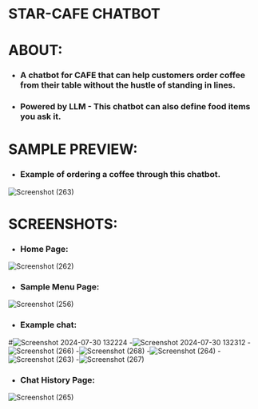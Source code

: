 # STAR-CAFE CHATBOT

# ABOUT:
- ### A chatbot for CAFE that can help customers order coffee from their table without the hustle of standing in lines.
- ### Powered by LLM - This chatbot can also define food items you ask it.

# SAMPLE PREVIEW:  
- ### Example of ordering a coffee through this chatbot.
![Screenshot (263)](https://github.com/Jainil5/coffee-shop-chatbot/assets/96060948/d600ed79-b78d-49c3-a614-afe2c8e30c7d)
# SCREENSHOTS:
- ### Home Page:
![Screenshot (262)](https://github.com/Jainil5/coffee-shop-chatbot/assets/96060948/2da38784-e800-4753-81e4-c2269e00dd83)
- ### Sample Menu Page:
![Screenshot (256)](https://github.com/Jainil5/coffee-shop-chatbot/assets/96060948/e76268c3-4b28-4f00-92e8-3651a4846a90)

- ### Example chat:
#![Screenshot 2024-07-30 132224](https://github.com/user-attachments/assets/f7ac6e51-c8e9-4c31-854c-e0d3d0fadce3)
-![Screenshot 2024-07-30 132312](https://github.com/user-attachments/assets/0353148d-41d0-4308-9d7f-58cad04f0cdb)
-![Screenshot (266)](https://github.com/Jainil5/coffee-shop-chatbot/assets/96060948/1786e238-cbc9-4752-9eb2-818ccafec543)
-![Screenshot (268)](https://github.com/Jainil5/coffee-shop-chatbot/assets/96060948/ec1a57c4-7144-455c-8657-689a95d114ee)
-![Screenshot (264)](https://github.com/Jainil5/coffee-shop-chatbot/assets/96060948/0f31a284-92a2-4289-a874-ed6eacba3c42)
-![Screenshot (263)](https://github.com/Jainil5/coffee-shop-chatbot/assets/96060948/d600ed79-b78d-49c3-a614-afe2c8e30c7d)
-![Screenshot (267)](https://github.com/Jainil5/coffee-shop-chatbot/assets/96060948/3d266c01-3fbf-4634-b131-a7a650cdfed3)

- ### Chat History Page:
![Screenshot (265)](https://github.com/Jainil5/coffee-shop-chatbot/assets/96060948/6ab230f5-acac-47d1-bc8d-075d6820838f)

